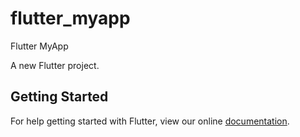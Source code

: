 # flutter_myapp
Flutter MyApp

A new Flutter project.

## Getting Started

For help getting started with Flutter, view our online
[documentation](https://flutter.io/).